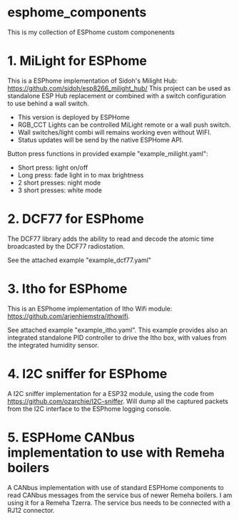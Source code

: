 # esphome_components
This is my collection of ESPhome custom componenents

# 1. MiLight for ESPhome
This is a ESPhome implementation of Sidoh's Milight Hub: https://github.com/sidoh/esp8266_milight_hub/
This project can be used as standalone ESP Hub replacement or combined with a switch configuration to use behind a wall switch.
* This version is deployed by ESPHome
* RGB_CCT Lights can be controlled MiLight remote or a wall push switch.
* Wall switches/light combi will remains working even without WIFI.
* Status updates will be send by the native ESPHome API.

Button press functions in provided example "example_milight.yaml": 
* Short press: light on/off
* Long press: fade light in to max brightness
* 2 short presses: night mode
* 3 short presses: white mode

# 2. DCF77 for ESPhome
The DCF77 library adds the ability to read and decode the atomic time broadcasted by the DCF77 radiostation.

See the attached example "example_dcf77.yaml"

# 3. Itho for ESPhome
This is an ESPhome implementation of Itho Wifi module: https://github.com/arjenhiemstra/ithowifi.

See attached example "example_itho.yaml". This example provides also an integrated standalone PID controller to drive the Itho box, with values from the integrated humidity sensor.

# 4. I2C sniffer for ESPhome
A I2C sniffer implementation for a ESP32 module, using the code from https://github.com/ozarchie/I2C-sniffer. Will dump all the captured packets from the I2C interface to the ESPhome logging console.

# 5. ESPHome CANbus implementation to use with Remeha boilers
A CANbus implementation with use of standard ESPHome components to read CANbus messages from the service bus of newer Remeha boilers. I am using it for a Remeha Tzerra. The service bus needs to be connected with a RJ12 connector. 
